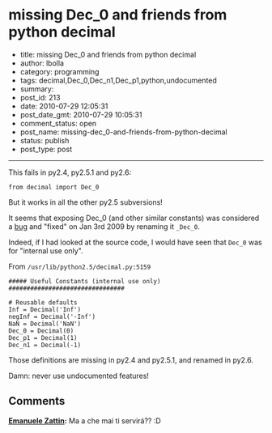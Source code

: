 # missing Dec_0 and friends from python decimal

- title: missing Dec_0 and friends from python decimal
- author: lbolla
- category: programming
- tags: decimal,Dec_0,Dec_n1,Dec_p1,python,undocumented
- summary: 
- post_id: 213
- date: 2010-07-29 12:05:31
- post_date_gmt: 2010-07-29 10:05:31
- comment_status: open
- post_name: missing-dec_0-and-friends-from-python-decimal
- status: publish
- post_type: post

----------------

This fails in py2.4, py2.5.1 and py2.6:
    
    from decimal import Dec_0
    
    

But it works in all the other py2.5 subversions!

It seems that exposing Dec_0 (and other similar constants) was considered a [bug][1] and "fixed" on Jan 3rd 2009 by renaming it `_Dec_0`.

Indeed, if I had looked at the source code, I would have seen that `Dec_0` was for "internal use only".

From `/usr/lib/python2.5/decimal.py:5159`
    
    ##### Useful Constants (internal use only) ################################
    
    # Reusable defaults
    Inf = Decimal('Inf')
    negInf = Decimal('-Inf')
    NaN = Decimal('NaN')
    Dec_0 = Decimal(0)
    Dec_p1 = Decimal(1)
    Dec_n1 = Decimal(-1)
    
    

Those definitions are missing in py2.4 and py2.5.1, and renamed in py2.6.

Damn: never use undocumented features!

   [1]: http://bugs.python.org/issue4812

## Comments

**[Emanuele Zattin](#73 "2010-07-29 13:23:51"):** Ma a che mai ti servirá?? :D

